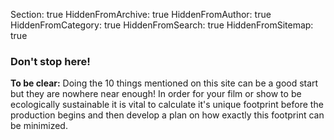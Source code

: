 Section: true
HiddenFromArchive: true
HiddenFromAuthor: true
HiddenFromCategory: true
HiddenFromSearch: true
HiddenFromSitemap: true

### Don't stop here!

**To be clear:** Doing the 10 things mentioned on this site can be a good start but they are nowhere near enough! In order for your film or show to be ecologically sustainable it is vital to calculate it's unique footprint before the production begins and then develop a plan on how exactly this footprint can be minimized.
